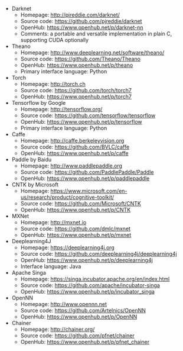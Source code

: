 * Darknet
  - Homepage: http://pjreddie.com/darknet/
  - Source code: https://github.com/pjreddie/darknet
  - OpenHub: https://www.openhub.net/p/darknet-nn
  - Comments: a portable and versatile implementation in plain C, supporting
	CUDA optionally
* Theano
  - Homepage: http://www.deeplearning.net/software/theano/
  - Source code: https://github.com/Theano/Theano
  - OpenHub: https://www.openhub.net/p/theano
  - Primary interface language: Python
* Torch
  - Homepage: http://torch.ch
  - Source code: https://github.com/torch/torch7
  - OpenHub: https://www.openhub.net/p/torch7
* Tensorflow by Google
  - Homepage: http://tensorflow.org/
  - Source code: https://github.com/tensorflow/tensorflow
  - OpenHub: https://www.openhub.net/p/tensorflow
  - Primary interface language: Python
* Caffe
  - Homepage: http://caffe.berkeleyvision.org
  - Source code: https://github.com/BVLC/caffe
  - OpenHub: https://www.openhub.net/p/caffe
* Paddle by Baidu
  - Homepage: http://www.paddlepaddle.org
  - Source code: https://github.com/PaddlePaddle/Paddle
  - OpenHub: https://www.openhub.net/p/paddlepaddle
* CNTK by Microsoft
  - Homepage: https://www.microsoft.com/en-us/research/product/cognitive-toolkit/
  - Source code: https://github.com/Microsoft/CNTK
  - OpenHub: https://www.openhub.net/p/CNTK
* MXNet
  - Homepage: http://mxnet.io
  - Source code: https://github.com/dmlc/mxnet
  - OpenHub: https://www.openhub.net/p/mxnet
* Deeplearning4J
  - Homepage: https://deeplearning4j.org
  - Source code: https://github.com/deeplearning4j/deeplearning4j
  - OpenHub: https://www.openhub.net/p/deeplearning4j
  - Interface language: Java
* Apache Singa
  - Homepage: https://singa.incubator.apache.org/en/index.html
  - Source code: https://github.com/apache/incubator-singa
  - OpenHub: https://www.openhub.net/p/incubator_singa
* OpenNN
  - Homepage: http://www.opennn.net
  - Source code: https://github.com/Artelnics/OpenNN
  - OpenHub: https://www.openhub.net/p/OpenNN
* Chainer
  - Homepage: http://chainer.org/
  - Source code: https://github.com/pfnet/chainer
  - OpenHub: https://www.openhub.net/p/pfnet_chainer
